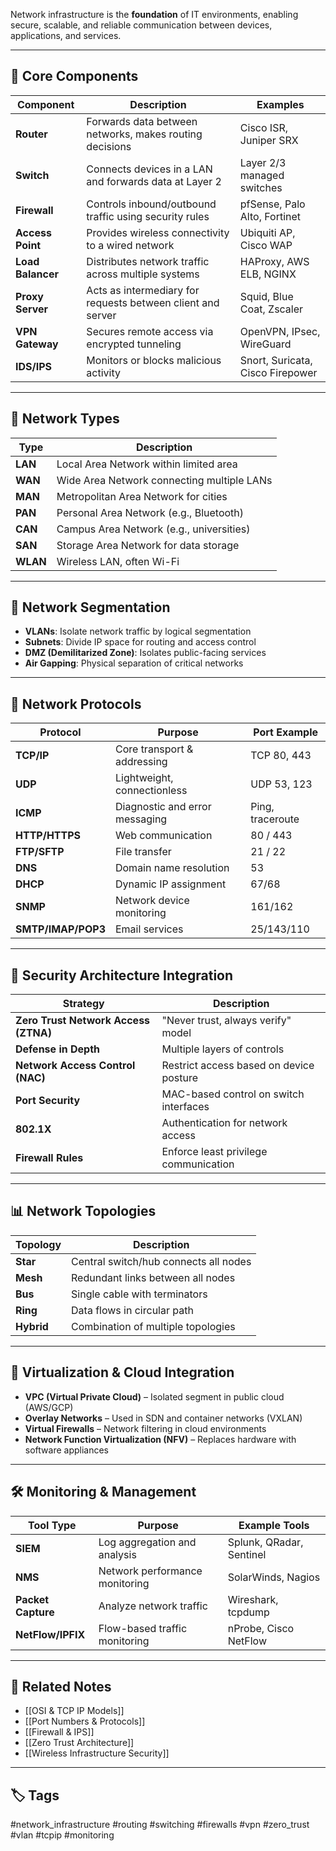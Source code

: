 Network infrastructure is the **foundation** of IT environments, enabling secure, scalable, and reliable communication between devices, applications, and services.

---

## 🧱 Core Components

| Component        | Description                                                  | Examples                           |
|------------------|--------------------------------------------------------------|------------------------------------|
| **Router**       | Forwards data between networks, makes routing decisions      | Cisco ISR, Juniper SRX             |
| **Switch**       | Connects devices in a LAN and forwards data at Layer 2       | Layer 2/3 managed switches         |
| **Firewall**     | Controls inbound/outbound traffic using security rules       | pfSense, Palo Alto, Fortinet       |
| **Access Point** | Provides wireless connectivity to a wired network            | Ubiquiti AP, Cisco WAP             |
| **Load Balancer**| Distributes network traffic across multiple systems          | HAProxy, AWS ELB, NGINX            |
| **Proxy Server** | Acts as intermediary for requests between client and server  | Squid, Blue Coat, Zscaler          |
| **VPN Gateway**  | Secures remote access via encrypted tunneling                | OpenVPN, IPsec, WireGuard          |
| **IDS/IPS**      | Monitors or blocks malicious activity                        | Snort, Suricata, Cisco Firepower   |

---

## 🧩 Network Types

| Type              | Description                                |
|-------------------|--------------------------------------------|
| **LAN**           | Local Area Network within limited area     |
| **WAN**           | Wide Area Network connecting multiple LANs |
| **MAN**           | Metropolitan Area Network for cities       |
| **PAN**           | Personal Area Network (e.g., Bluetooth)    |
| **CAN**           | Campus Area Network (e.g., universities)   |
| **SAN**           | Storage Area Network for data storage      |
| **WLAN**          | Wireless LAN, often Wi-Fi                  |

---

## 🔀 Network Segmentation

- **VLANs**: Isolate network traffic by logical segmentation
- **Subnets**: Divide IP space for routing and access control
- **DMZ (Demilitarized Zone)**: Isolates public-facing services
- **Air Gapping**: Physical separation of critical networks

---

## 📡 Network Protocols

| Protocol | Purpose                          | Port Example |
|----------|----------------------------------|--------------|
| **TCP/IP** | Core transport & addressing     | TCP 80, 443  |
| **UDP**    | Lightweight, connectionless     | UDP 53, 123  |
| **ICMP**   | Diagnostic and error messaging  | Ping, traceroute |
| **HTTP/HTTPS** | Web communication          | 80 / 443     |
| **FTP/SFTP** | File transfer                 | 21 / 22      |
| **DNS**    | Domain name resolution          | 53           |
| **DHCP**   | Dynamic IP assignment           | 67/68        |
| **SNMP**   | Network device monitoring       | 161/162      |
| **SMTP/IMAP/POP3** | Email services          | 25/143/110   |

---

## 🔐 Security Architecture Integration

| Strategy            | Description                             |
|---------------------|-----------------------------------------|
| **Zero Trust Network Access (ZTNA)** | "Never trust, always verify" model |
| **Defense in Depth** | Multiple layers of controls             |
| **Network Access Control (NAC)** | Restrict access based on device posture |
| **Port Security**   | MAC-based control on switch interfaces  |
| **802.1X**          | Authentication for network access       |
| **Firewall Rules**  | Enforce least privilege communication   |

---

## 📊 Network Topologies

| Topology  | Description                             |
|-----------|-----------------------------------------|
| **Star**  | Central switch/hub connects all nodes   |
| **Mesh**  | Redundant links between all nodes       |
| **Bus**   | Single cable with terminators           |
| **Ring**  | Data flows in circular path             |
| **Hybrid**| Combination of multiple topologies      |

---

## 🧠 Virtualization & Cloud Integration

- **VPC (Virtual Private Cloud)** – Isolated segment in public cloud (AWS/GCP)
- **Overlay Networks** – Used in SDN and container networks (VXLAN)
- **Virtual Firewalls** – Network filtering in cloud environments
- **Network Function Virtualization (NFV)** – Replaces hardware with software appliances

---

## 🛠 Monitoring & Management

| Tool Type      | Purpose                          | Example Tools              |
|----------------|----------------------------------|----------------------------|
| **SIEM**       | Log aggregation and analysis     | Splunk, QRadar, Sentinel   |
| **NMS**        | Network performance monitoring   | SolarWinds, Nagios         |
| **Packet Capture** | Analyze network traffic      | Wireshark, tcpdump         |
| **NetFlow/IPFIX** | Flow-based traffic monitoring | nProbe, Cisco NetFlow      |

---

## 📎 Related Notes

- [[OSI & TCP IP Models]]
- [[Port Numbers & Protocols]]
- [[Firewall & IPS]]
- [[Zero Trust Architecture]]
- [[Wireless Infrastructure Security]]

---

## 🏷 Tags

#network_infrastructure #routing #switching #firewalls #vpn #zero_trust #vlan #tcpip #monitoring

